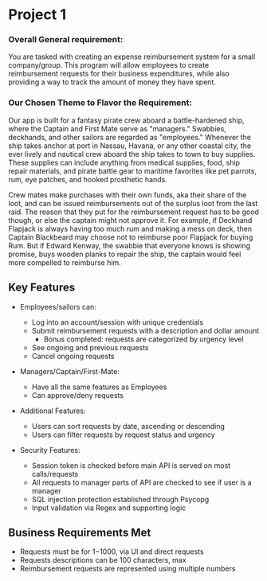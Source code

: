 # Project 1
### Overall General requirement:
You are tasked with creating an expense reimbursement system for a small company/group. 
This program will allow employees to create reimbursement requests for their business expenditures, 
while also providing a way to track the amount of money they have spent.

### Our Chosen Theme to Flavor the Requirement:
Our app is built for a fantasy pirate crew aboard a battle-hardened ship, where the Captain and
First Mate serve as "managers." Swabbies, deckhands, and other sailors are regarded as "employees."
Whenever the ship takes anchor at port in Nassau, Havana, or any other coastal city, the ever
lively and nautical crew aboard the ship takes to town to buy supplies. These supplies can
include anything from medical supplies, food, ship repair materials, and pirate battle gear to
maritime favorites like pet parrots, rum, eye patches, and hooked prosthetic hands.

Crew mates make purchases with their own funds, aka their share of the loot, and can be issued 
reimbursements out of the surplus loot from the last raid. The reason that they put for the
reimbursement request has to be good though, or else the captain might not approve it. For
example, if Deckhand Flapjack is always having too much rum and making a mess on deck, then
Captain Blackbeard may choose not to reimburse poor Flapjack for buying Rum.
But if Edward Kenway, the swabbie
that everyone knows is showing promise, buys wooden planks to repair the ship, the captain
would feel more compelled to reimburse him.

## Key Features

- Employees/sailors can:
    - Log into an account/session with unique credentials
    - Submit reimbursement requests with a description and dollar amount
      - Bonus completed: requests are categorized by urgency level
    - See ongoing and previous requests
    - Cancel ongoing requests


- Managers/Captain/First-Mate:
  - Have all the same features as Employees
  - Can approve/deny requests


- Additional Features:
  - Users can sort requests by date, ascending or descending
  - Users can filter requests by request status and urgency

- Security Features:
  - Session token is checked before main API is served on most calls/requests
  - All requests to manager parts of API are checked to see if user is a manager
  - SQL injection protection established through Psycopg
  - Input validation via Regex and supporting logic


## Business Requirements Met

- Requests must be for $1-$1000, via UI and direct requests
- Requests descriptions can be 100 characters, max
- Reimbursement requests are represented using multiple numbers



